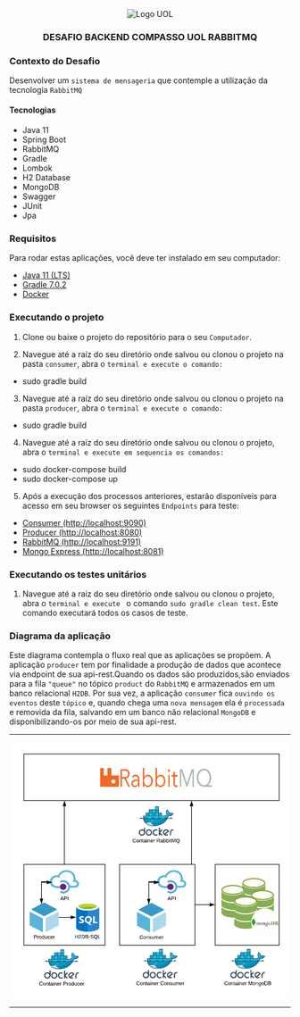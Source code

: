 <p align="center">
  <img align="center" alt="Logo UOL" src="https://compass.uol/logo.svg" />
</p>

<h3 align="center">
  DESAFIO BACKEND COMPASSO UOL RABBITMQ
</h3>


### Contexto do Desafio

Desenvolver um `sistema de mensageria` que contemple a utilização da tecnologia `RabbitMQ`

<h4>Tecnologias</h4>
<ul>
  <li> Java 11
  <li> Spring Boot 
  <li> RabbitMQ
  <li> Gradle
  <li> Lombok
  <li> H2 Database
  <li> MongoDB
  <li> Swagger
  <li> JUnit
  <li> Jpa
</ul>

### Requisitos

Para rodar estas aplicações, você deve ter instalado em seu computador:

<ul> 
   <li><a href="https://www.azul.com/downloads/?package=jdk" target="_blank">Java 11 (LTS)</a>
   <li><a href="https://gradle.org/next-steps/?version=7.0.2&format=bin" target="_blank">Gradle 7.0.2</a>  
   <li><a href="https://docs.docker.com/get-started/" target="_blank">Docker</a>
</ul> 

### Executando o projeto

1. Clone ou baixe o projeto do repositório para o seu `Computador`.

2. Navegue até a raíz do seu diretório onde salvou ou clonou o projeto na pasta `consumer`, abra o `terminal e execute o comando:`
<ul> 
   <li> sudo gradle build
</ul>

3. Navegue até a raíz do seu diretório onde salvou ou clonou o projeto na pasta `producer`, abra o `terminal e execute o comando:`
<ul> 
   <li> sudo gradle build
</ul>

4. Navegue até a raíz do seu diretório onde salvou ou clonou o projeto, abra o `terminal e execute em sequencia os comandos:`
<ul> 
   <li> sudo docker-compose build
   <li> sudo docker-compose up
</ul>

5. Após a execução dos processos anteriores, estarão disponíveis para acesso em seu browser os seguintes `Endpoints` para teste:
<ul> 
  <li>
   <a href="http://localhost:9090" target="_blank">Consumer (http://localhost:9090)</a>
  <li>
   <a href="http://localhost:8080" target="_blank">Producer (http://localhost:8080)</a>
  <li>
   <a href="http://localhost:9191" target="_blank">RabbitMQ (http://localhost:9191)</a>
  <li>
   <a href="http://localhost:8081" target="_blank">Mongo Express (http://localhost:8081)</a>
</ul> 

### Executando os testes unitários

1. Navegue até a raíz do seu diretório onde salvou ou clonou o projeto, abra o `terminal e execute ` o comando `sudo gradle clean test`. Este comando executará todos os casos de teste.

### Diagrama da aplicação

Este diagrama contempla o fluxo real que as aplicações se propõem. A aplicação `producer` tem por finalidade a produção de dados que acontece via endpoint de sua api-rest.Quando os dados são produzidos,são enviados para a fila `"queue"` no tópico `product` do `RabbitMQ` e armazenados em um banco relacional `H2DB`. Por sua vez, a aplicação `consumer` fica `ouvindo os eventos` deste `tópico` e, quando chega uma `nova mensagem` ela é `processada` e removida da fila, salvando em um banco não relacional `MongoDB` e disponibilizando-os por meio de sua api-rest.

<hr>
<p align="center">
  <img align="center" src="https://raw.githubusercontent.com/RodrigoAntonioCruz/assets/main/diagrama-1.0.png" />
</p>
<hr>
